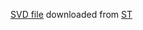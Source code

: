[SVD file](STM32F405.svd) downloaded from [ST](http://www.st.com/content/st_com/en/support/resources/resource-selector.html?querycriteria=productId=LN1035$$resourceCategory=cad_models_and_symbols$$resourceType=svd)